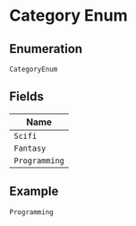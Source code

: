 
# Category Enum

## Enumeration

`CategoryEnum`

## Fields

| Name |
|  --- |
| `Scifi` |
| `Fantasy` |
| `Programming` |

## Example

```
Programming
```

